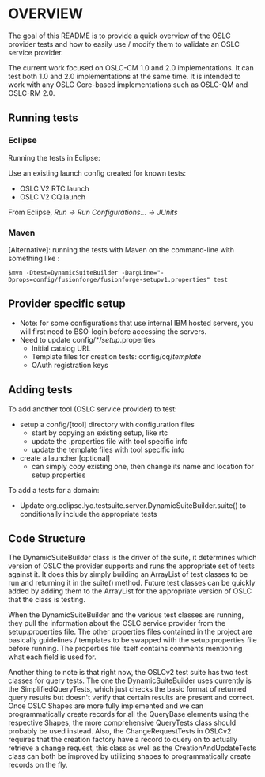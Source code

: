OVERVIEW
========


The goal of this README is to provide a quick overview of the OSLC provider tests 
and how to easily use / modify them to validate an OSLC service provider.

The current work focused on OSLC-CM 1.0 and 2.0 implementations.  It can test 
both 1.0 and 2.0 implementations at the same time.  It is intended to work
with any OSLC Core-based implementations such as OSLC-QM and OSLC-RM 2.0.

## Running tests

### Eclipse

Running the tests in Eclipse:

Use an existing launch config created for known tests:
  - OSLC V2 RTC.launch
  - OSLC V2 CQ.launch
  
From Eclipse, _Run -> Run Configurations... -> JUnits_

### Maven

[Alternative]: running the tests with Maven on the command-line with something like :

    $mvn -Dtest=DynamicSuiteBuilder -DargLine="-Dprops=config/fusionforge/fusionforge-setupv1.properties" test


## Provider specific setup

- Note: for some configurations that use internal IBM hosted servers, you will
  first need to BSO-login before accessing the servers.
- Need to update config/*/*setup*.properties
  - Initial catalog URL
  - Template files for creation tests: config/cq/*template*
  - OAuth registration keys

## Adding tests

To add another tool (OSLC service provider) to test:

- setup a config/[tool] directory with configuration files 
  - start by copying an existing setup, like rtc
  - update the .properties file with tool specific info
  - update the template files with tool specific info
- create a launcher [optional]
   - can simply copy existing one, then change its name and location for 
      setup.properties

To add a tests for a domain:
- Update org.eclipse.lyo.testsuite.server.DynamicSuiteBuilder.suite() to 
  conditionally include the appropriate tests 
  
## Code Structure

The DynamicSuiteBuilder class is the driver of the suite, it determines which 
version of OSLC the provider supports and runs the appropriate set of tests 
against it. It does this by simply building an ArrayList of test classes to be 
run and returning it in the suite() method. Future test classes can be quickly 
added by adding them to the ArrayList for the appropriate version of OSLC that 
the class is testing.

When the DynamicSuiteBuilder and the various test classes are running, they pull 
the information about the OSLC service provider from the setup.properties file. 
The other properties files contained in the project are basically guidelines / 
templates to be swapped with the setup.properties file before running. The 
properties file itself contains comments mentioning what each field is used for.

Another thing to note is that right now, the OSLCv2 test suite has two test 
classes for query tests. The one the DynamicSuiteBuilder uses currently is the 
SimplifiedQueryTests, which just checks the basic format of returned query 
results but doesn't verify that certain results are present and correct. Once 
OSLC Shapes are more fully implemented and we can programmatically create 
records for all the QueryBase elements using the respective Shapes, the more 
comprehensive QueryTests class should probably be used instead. Also, the 
ChangeRequestTests in OSLCv2 requires that the creation factory have a record to
query on to actually retrieve a change request, this class as well as the 
CreationAndUpdateTests class can both be improved by utilizing shapes to 
programmatically create records on the fly.
